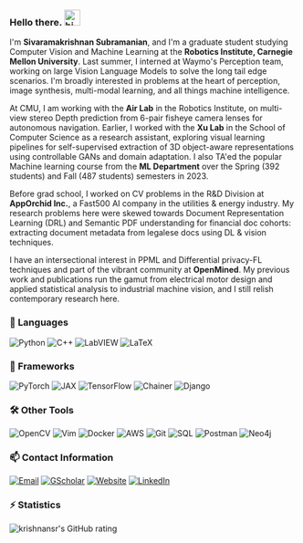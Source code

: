 ### Hello there. <img src="https://user-images.githubusercontent.com/1303154/88677602-1635ba80-d120-11ea-84d8-d263ba5fc3c0.gif" width="28" height="28" alt="hi">

I'm **Sivaramakrishnan Subramanian**, and I'm a graduate student studying Computer Vision and Machine Learning at the **Robotics Institute, Carnegie Mellon University**. Last summer, I interned at Waymo's Perception team, working on large Vision Language Models to solve the long tail edge scenarios. I'm broadly interested in problems at the heart of perception, image synthesis, multi-modal learning, and all things machine intelligence.

At CMU, I am working with the **Air Lab** in the Robotics Institute, on multi-view stereo Depth prediction from 6-pair fisheye camera lenses for autonomous navigation. Earlier, I worked with the **Xu Lab** in the School of Computer Science as a research assistant, exploring visual learning pipelines for self-supervised extraction of 3D object-aware representations using controllable GANs and domain adaptation. I also TA'ed the popular Machine learning course from the **ML Department** over the Spring (392 students) and Fall (487 students) semesters in 2023.

Before grad school, I worked on CV problems in the R&D Division at **AppOrchid Inc.**, a Fast500 AI company in the utilities & energy industry. My research problems here were skewed towards Document Representation Learning (DRL) and Semantic PDF understanding for financial doc cohorts: extracting document metadata from legalese docs using DL & vision techniques.

I have an intersectional interest in PPML and Differential privacy-FL techniques and part of the vibrant community at **OpenMined**. My previous work and publications run the gamut from electrical motor design and applied statistical analysis to industrial machine vision, and I still relish contemporary research here.

### 💬 Languages
![Python](https://img.shields.io/badge/python-3670A0?style=for-the-badge&logo=python&logoColor=ffdd54)
![C++](https://img.shields.io/badge/c++-%2300599C.svg?style=for-the-badge&logo=c%2B%2B&logoColor=white)
![LabVIEW](https://img.shields.io/badge/LabVIEW-%23008080.svg?style=for-the-badge&logo=labview&color=636363)
![LaTeX](https://img.shields.io/badge/latex-%23008080.svg?style=for-the-badge&logo=latex&logoColor=white)

### 🔭 Frameworks
![PyTorch](https://img.shields.io/badge/pytorch-%230769AD.svg?style=for-the-badge&logo=pytorch)
![JAX](https://img.shields.io/badge/jax-21a79b?style=for-the-badge&logo=google&logoColor=9d22b2)
![TensorFlow](https://img.shields.io/badge/TensorFlow-%23FF6F00.svg?style=for-the-badge&logo=TensorFlow&logoColor=white)
![Chainer](https://img.shields.io/badge/chainer-%23000000.svg?style=for-the-badge&logo=chainlink&logoColor=red)
![Django](https://img.shields.io/badge/django-%2320232a.svg?style=for-the-badge&logo=django&logoColor=%2361DAFB)

### 🛠 Other Tools
![OpenCV](https://img.shields.io/badge/opencv-000000.svg?style=for-the-badge&logo=opencv)
![Vim](https://img.shields.io/badge/VIM-%2311AB00.svg?style=for-the-badge&logo=vim&logoColor=white)
![Docker](https://img.shields.io/badge/docker-000137.svg?style=for-the-badge&logo=docker)
![AWS](https://img.shields.io/badge/aws-C35B17.svg?style=for-the-badge&logo=amazonaws)
![Git](https://img.shields.io/badge/git-%23F05033.svg?style=for-the-badge&logo=git&logoColor=white)
![SQL](https://img.shields.io/badge/postgres-B0DBF1.svg?style=for-the-badge&logo=postgresql)
![Postman](https://img.shields.io/badge/Postman-FF6C37?style=for-the-badge&logo=postman&logoColor=white)
![Neo4j](https://img.shields.io/badge/neo4j-470137.svg?style=for-the-badge&logo=neo4j)

### 📫 Contact Information
[![Email](https://img.shields.io/badge/Email-D14836?style=for-the-badge&logo=gmail&logoColor=white)](mailto:sivarams@cs.cmu.edu)
[![GScholar](https://img.shields.io/badge/Scholar-4084f2?style=for-the-badge&logo=googlescholar&logoColor=white)](https://scholar.google.com/citations?user=73VbzzAAAAAJ&hl=en)
[![Website](https://img.shields.io/badge/Website-%23000000.svg?style=for-the-badge&logo=InfluxDB&logoColor=white)](https://krishnansr.github.io/)
[![LinkedIn](https://img.shields.io/badge/linkedin-%230077B5.svg?style=for-the-badge&logo=linkedin&logoColor=white)](https://www.linkedin.com/in/sivaramakrishnan-subramanian/)

### ⚡ Statistics
<!-- ![krishnansr's github stats](https://github-readme-stats.vercel.app/api?username=krishnansr&count_private=true&theme=tokyonight&hide=contribs,prs) -->
![krishnansr's GitHub rating](https://github-readme-stats.vercel.app/api?username=krishnansr&show_icons=true&count_private=true&hide=stars)


<!--
**krishnansr/krishnansr** is a ✨ _special_ ✨ repository because its `README.md` (this file) appears on your GitHub profile.

Here are some ideas to get you started:

- 🔭 I’m currently working on ...
- 🌱 I’m currently learning ...
- 👯 I’m looking to collaborate on ...
- 🤔 I’m looking for help with ...
- 💬 Ask me about ...
- 📫 How to reach me: ...
- 😄 Pronouns: ...
- ⚡ Fun fact: ...
-->
